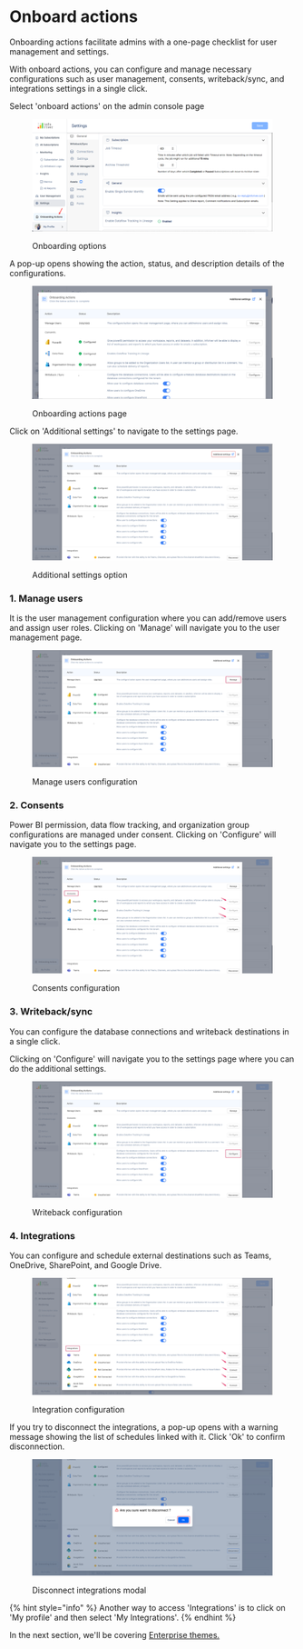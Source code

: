 # Onboard actions

Onboarding actions facilitate admins with a one-page checklist for user management and settings.&#x20;

With onboard actions, you can configure and manage necessary configurations such as user management, consents, writeback/sync, and integrations settings in a single click.

Select 'onboard actions' on the admin console page

<figure><img src="../.gitbook/assets/Onboard.png" alt=""><figcaption><p>Onboarding options</p></figcaption></figure>

A pop-up opens showing the action, status, and description details of the configurations.

<figure><img src="../.gitbook/assets/Onboard2.png" alt=""><figcaption><p>Onboarding actions page</p></figcaption></figure>

Click on 'Additional settings' to navigate to the settings page.&#x20;

<figure><img src="../.gitbook/assets/additional-settings.png" alt=""><figcaption><p>Additional settings option</p></figcaption></figure>

### 1. Manage users&#x20;

It is the user management configuration where you can add/remove users and assign user roles. Clicking on 'Manage' will navigate you to the user management page.

<figure><img src="../.gitbook/assets/manage-users.png" alt=""><figcaption><p>Manage users configuration</p></figcaption></figure>

### 2. Consents

Power BI permission, data flow tracking, and organization group configurations are managed under consent. Clicking on 'Configure' will navigate you to the settings page.

<figure><img src="../.gitbook/assets/consent.png" alt=""><figcaption><p>Consents configuration</p></figcaption></figure>

### 3. Writeback/sync

You can configure the database connections and writeback destinations in a single click.

Clicking on 'Configure' will navigate you to the settings page where you can do the additional settings.

<figure><img src="../.gitbook/assets/writeback-config.png" alt=""><figcaption><p>Writeback configuration</p></figcaption></figure>

### 4. Integrations

You can configure and schedule external destinations such as Teams, OneDrive, SharePoint, and Google Drive.&#x20;

<figure><img src="../.gitbook/assets/integrations-config.png" alt=""><figcaption><p>Integration configuration</p></figcaption></figure>

If you try to disconnect the integrations,  a pop-up opens with a warning message showing the list of schedules linked with it. Click 'Ok' to confirm disconnection.

<figure><img src="../.gitbook/assets/disconnect-confirmation.png" alt=""><figcaption><p>Disconnect integrations modal</p></figcaption></figure>

{% hint style="info" %}
Another way to access 'Integrations' is to click on 'My profile' and then select 'My Integrations'.
{% endhint %}

In the next section, we'll be covering [Enterprise themes.](../advanced-topics/wrieback-matrix-themes.md)
